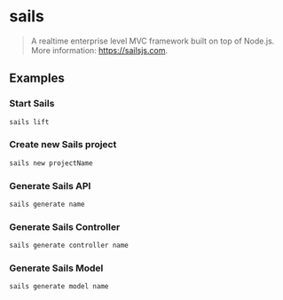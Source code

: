 # sails

> A realtime enterprise level MVC framework built on top of Node.js. More information: <https://sailsjs.com>.

## Examples

### Start Sails

```bash
sails lift
```

### Create new Sails project

```bash
sails new projectName
```

### Generate Sails API

```bash
sails generate name
```

### Generate Sails Controller

```bash
sails generate controller name
```

### Generate Sails Model

```bash
sails generate model name
```

